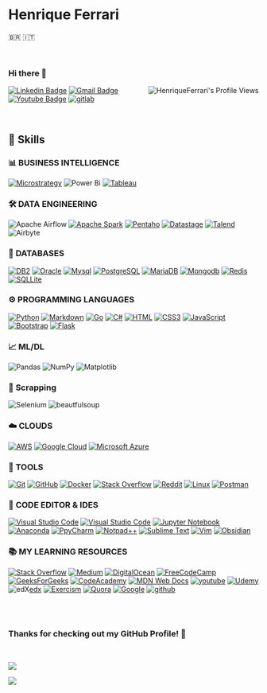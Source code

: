 <!--
**rickferrari/rickferrari** is a ✨ _special_ ✨ repository because its `README.md` (this file) appears on your GitHub profile.
Here are some ideas to get you started:
- 🔭 I’m currently working on ...
- 🌱 I’m currently learning ...
- 👯 I’m looking to collaborate on ...
- 🤔 I’m looking for help with ...
- 💬 Ask me about ...
- 📫 How to reach me: ...
- 😄 Pronouns: ...
- ⚡ Fun fact: ...
![Alt text](image.png)![Alt text](image-1.png)
-->
#  Henrique Ferrari
:brazil: :it:
<!-- ![Discord](https://aleen42.github.io/badges/src/ferrari.svg?style=for-the-badge&logo=x&align=right&logoColor=white) -->
<br>

### Hi there 👋
<img align="right" src="https://komarev.com/ghpvc/?username=rickferrari" alt="HenriqueFerrari's Profile Views" />    

[![Linkedin Badge](https://img.shields.io/badge/LinkedIn-RkFerrari-blue?style=flat-square&logo=Linkedin&logoColor=white&link=https://www.linkedin.com/in/rkferrari/)](https://www.linkedin.com/in/rkferrari/) 
[![Gmail Badge](https://img.shields.io/badge/-Gmail-c14438?style=flat-square&logo=Gmail&logoColor=white&link=mailto:haoaf1@gmail.com)](mailto:haoaf1@gmail.com)
[![Youtube Badge](https://img.shields.io/badge/-Youtube-FF0000?style=flat-square&labelColor=FF0000&logo=youtube&logoColor=white&link=https://www.youtube.com/@rkferrari)](https://www.youtube.com/@rkferrari)
[![gitlab](https://img.shields.io/badge/gitlab-henriqueferrari-blue?logo=gitlab)](https://gitlab.com/henriqueferrari)
<!-- 
![Discord](https://img.shields.io/badge/Discord-%235865F2.svg?style=for-the-badge&logo=discord&logoColor=white)
![Google Meet](https://img.shields.io/badge/Google%20Meet-00897B?style=for-the-badge&logo=google-meet&logoColor=white)
![LinkedIn](https://img.shields.io/badge/linkedin-%230077B5.svg?style=for-the-badge&logo=linkedin&logoColor=white)
![Slack](https://img.shields.io/badge/Slack-4A154B?style=for-the-badge&logo=slack&logoColor=white)
![Telegram](https://img.shields.io/badge/Telegram-2CA5E0?style=for-the-badge&logo=telegram&logoColor=white)
![Zoom](https://img.shields.io/badge/Zoom-2D8CFF?style=for-the-badge&logo=zoom&logoColor=white) 
-->

<br>

## 💼 Skills
<!-- flat-square ,  for-the-badge -->

### 📊 **BUSINESS INTELLIGENCE**
[![Microstrategy](https://img.shields.io/badge/Microstrategy-F80000?style=for-the-badge&logo=Microstrategy&logoColor=white "Microstrategy")][repo]
![Power Bi](https://img.shields.io/badge/power_bi-F2C811?style=for-the-badge&logo=powerbi&logoColor=black)
[![Tableau](https://img.shields.io/badge/Tableau-F80000?style=for-the-badge&logo=Tableau&logoColor=white "Tableau")][repo]

### 🛠️ **DATA ENGINEERING**
![Apache Airflow](https://img.shields.io/badge/Apache%20Airflow-017CEE?style=for-the-badge&logo=Apache%20Airflow&logoColor=white)
[![Apache Spark](https://img.shields.io/badge/Apache%20Spark-FDEE21?style=for-the-badge&logo=apachespark&logoColor=black "Apache Spark")][repo]
[![Pentaho](https://img.shields.io/badge/Pentaho-111666?style=for-the-badge&logo=Pentaho&logoColor=white "Pentaho")][repo]
[![Datastage](https://img.shields.io/badge/Datastage-111666?style=for-the-badge&logo=Datastage&logoColor=white "Datastage")][repo]
[![Talend](https://img.shields.io/badge/Talend-FF6D70?style=for-the-badge&logo=Talend&logoColor=white "Talend")][repo]
![Airbyte](https://img.shields.io/badge/Airbyte-017CEE?style=for-the-badge&logo=Airbyte&logoColor=white)

<!-- 
![Databricks](https://img.shields.io/badge/Databricks-FF3621?style=for-the-badge&logo=Databricks&logoColor=white)
![Kubernetes](https://img.shields.io/badge/kubernetes-%23326ce5.svg?style=for-the-badge&logo=kubernetes&logoColor=white)
![Apache Kafka](https://img.shields.io/badge/Apache%20Kafka-000?style=for-the-badge&logo=apachekafka)
![Apache Hadoop](https://img.shields.io/badge/Apache%20Hadoop-66CCFF?style=for-the-badge&logo=apachehadoop&logoColor=black)
![Apache Hive](https://img.shields.io/badge/Apache%20Hive-FDEE21?style=for-the-badge&logo=apachehive&logoColor=black)
 -->

### 📅 **DATABASES**
[![DB2](https://img.shields.io/badge/IBM-_DB2-4EA94B?style=for-the-badge&logo=ibm&logoColor=white "DB2")][repo]
[![Oracle](https://img.shields.io/badge/Oracle-F80000?style=for-the-badge&logo=oracle&logoColor=white "Oracle")][repo] 
[![Mysql](https://img.shields.io/badge/MySQL-00000F?style=for-the-badge&logo=mysql&logoColor=white "Mysql")][repo]
[![PostgreSQL](https://img.shields.io/badge/PostgreSQL-316192?style=for-the-badge&logo=postgresql&logoColor=white "PostgreSQL")][repo]
[![MariaDB](https://img.shields.io/badge/MariaDB-003545?style=for-the-badge&logo=mariadb&logoColor=white "MariaDB")][repo]
[![Mongodb](https://img.shields.io/badge/MongoDB-4EA94B?style=for-the-badge&logo=mongodb&logoColor=white "Mongodb")][repo]
[![Redis](https://img.shields.io/badge/redis-%23DD0031.svg?style=for-the-badge&logo=redis&logoColor=white "Redis")][repo]
[![SQLLite](https://img.shields.io/badge/SQLite-07405E?style=for-the-badge&logo=sqlite&logoColor=white "SQLLite")][repo]
<!-- 
![AmazonDynamoDB](https://img.shields.io/badge/Amazon%20DynamoDB-4053D6?style=for-the-badge&logo=Amazon%20DynamoDB&logoColor=white)
![ApacheCassandra](https://img.shields.io/badge/cassandra-%231287B1.svg?style=for-the-badge&logo=apache-cassandra&logoColor=white)
 -->

### ⚙ **PROGRAMMING LANGUAGES**
[![Python](https://img.shields.io/badge/python-3670A0?style=for-the-badge&logo=python&logoColor=ffdd54 "Python")][repo]
[![Markdown](https://img.shields.io/badge/Markdown-000000?style=for-the-badge&logo=markdown&logoColor=white "Markdown")][repo]
[![Go](https://img.shields.io/badge/Go-00ADD8?style=for-the-badge&logo=go&logoColor=white "Go")][repo]
[![C#](https://img.shields.io/badge/c%23-%23239120.svg?style=for-the-badge&logo=c-sharp&logoColor=white "C#")][repo]
[![HTML](https://img.shields.io/badge/HTML5-E34F26?style=for-the-badge&logo=html5&logoColor=white "HTML")][repo]
[![CSS3](https://img.shields.io/badge/CSS3-1572B6?style=for-the-badge&logo=css3&logoColor=white "CSS")][repo]
[![JavaScript](https://img.shields.io/badge/JavaScript-F7DF1E?style=for-the-badge&logo=javascript&logoColor=black "JavaScript")][repo]
[![Bootstrap](https://img.shields.io/badge/Bootstrap-563D7C?style=for-the-badge&logo=bootstrap&logoColor=white "Bootstrap")][repo]
[![Flask](https://img.shields.io/badge/Flask-000000?style=for-the-badge&logo=flask&logoColor=white "Flask")][repo]


### 📈 **ML/DL**
![Pandas](https://img.shields.io/badge/pandas-%23150458.svg?style=for-the-badge&logo=pandas&logoColor=white)
![NumPy](https://img.shields.io/badge/numpy-%23013243.svg?style=for-the-badge&logo=numpy&logoColor=white)
![Matplotlib](https://img.shields.io/badge/Matplotlib-%23ffffff.svg?style=for-the-badge&logo=Matplotlib&logoColor=black)

### 🧪 **Scrapping**
![Selenium](https://img.shields.io/badge/-selenium-%43B02A?style=for-the-badge&logo=selenium&logoColor=white)
![beautfulsoup](https://img.shields.io/badge/-beautfulsoup-%43B02A?style=for-the-badge&logo=beautfulsoup&logoColor=white)

### ☁️ **CLOUDS**
[![AWS](https://img.shields.io/badge/Amazon-_AWS-FF9900?style=for-the-badge&logo=amazon-aws&logoColor=white "AWS")][repo]
[![Google Cloud](https://img.shields.io/badge/Google-_Cloud-%234285F4.svg?style=for-the-badge&logo=google-cloud&logoColor=white "Google Cloud")][repo]
[![Microsoft Azure](https://img.shields.io/badge/Microsoft-_Azure-1572B6?style=for-the-badge&logo=microsoftazure&logoColor=white "Microsoft Azure")][repo]

### 🔨 **TOOLS**
[![Git](https://img.shields.io/badge/git-%23F05033.svg?style=for-the-badge&logo=git&logoColor=white "Git")][repo]
[![GitHub](https://img.shields.io/badge/github-%23121011.svg?style=for-the-badge&logo=github&logoColor=white "GitHub")][repo]
[![Docker](https://img.shields.io/badge/docker-%230db7ed.svg?style=for-the-badge&logo=docker&logoColor=white "Docker")][repo]
[![Stack Overflow](https://img.shields.io/badge/-Stackoverflow-FE7A16?style=for-the-badge&logo=stack-overflow&logoColor=white "Stack Overflow")][repo]
[![Reddit](https://img.shields.io/badge/Reddit-%23FF4500.svg?style=for-the-badge&logo=Reddit&logoColor=white "Reddit")][repo]
[![Linux](https://img.shields.io/badge/Linux-FCC624?style=for-the-badge&logo=linux&logoColor=black "Linux")][repo]
[![Postman](https://img.shields.io/badge/Postman-FF6C37?style=for-the-badge&logo=postman&logoColor=white "Postman")][repo]
<!-- https://img.shields.io/badge/Trello-0052CC?style=for-the-badge&logo=trello&logoColor=white -->

### 📝 **CODE EDITOR & IDES**
[![Visual Studio Code](https://img.shields.io/badge/VS%20Code-0078d7.svg?style=for-the-badge&logo=visual-studio-code&logoColor=white "Visual Studio Code")][repo]
[![Visual Studio Code](https://img.shields.io/badge/VS%20Code%20Insider-24bfa5.svg?style=for-the-badge&logo=visual-studio-code&logoColor=white "Visual Studio Code")][repo]
[![Jupyter Notebook](https://img.shields.io/badge/jupyter-%23FA0F00.svg?style=for-the-badge&logo=jupyter&logoColor=white)][repo]
[![Anaconda](https://img.shields.io/badge/Anaconda-%2344A833.svg?style=for-the-badge&logo=anaconda&logoColor=white "Anaconda")][repo]
[![PpyCharm](https://img.shields.io/badge/pycharm-143?style=for-the-badge&logo=pycharm&logoColor=black&color=black&labelColor=green "PpyCharm")][repo]
[![Notpad++](https://img.shields.io/badge/Notepad++-90E59A.svg?style=for-the-badge&logo=notepad%2b%2b&logoColor=black "Notpad++")][repo]
[![Sublime Text](https://img.shields.io/badge/sublime_text-%23575757.svg?style=for-the-badge&logo=sublime-text&logoColor=important "Sublime Text")][repo]
[![Vim](https://img.shields.io/badge/VIM-%2311AB00.svg?style=for-the-badge&logo=vim&logoColor=white)][repo]
[![Obsidian](https://img.shields.io/badge/Obsidian-%23483699.svg?style=for-the-badge&logo=obsidian&logoColor=white "Obsidian")][repo]

### 📚 **MY LEARNING RESOURCES**
[![Stack Overflow](https://img.shields.io/badge/-Stackoverflow-FE7A16?style=for-the-badge&logo=stack-overflow&logoColor=white)][sof]
[![Medium](https://img.shields.io/badge/Medium-12100E?style=for-the-badge&logo=medium&logoColor=white)][medium]
[![DigitalOcean](https://img.shields.io/badge/DO_Community-%230167ff.svg?style=for-the-badge&logo=digitalOcean&logoColor=white)][doc]
[![FreeCodeCamp](https://img.shields.io/badge/Freecodecamp-%23123.svg?&style=for-the-badge&logo=freecodecamp&logoColor=green)][fcc]
[![GeeksForGeeks](https://img.shields.io/badge/GeeksforGeeks-gray?style=for-the-badge&logo=geeksforgeeks&logoColor=35914c)][gog]
[![CodeAcademy](https://img.shields.io/badge/Codecademy-FFF0E5?style=for-the-badge&logo=codecademy&logoColor=303347 "CodeAcademy")][cda]
[![MDN Web Docs](https://img.shields.io/badge/MDN_Web_Docs-black?style=for-the-badge&logo=mdnwebdocs&logoColor=white)][mdn]
[![youtube](https://img.shields.io/badge/YouTube-FF0000?style=for-the-badge&logo=youtube&logoColor=white)][youtube]
[![Udemy](https://img.shields.io/badge/Udemy-A435F0?style=for-the-badge&logo=Udemy&logoColor=white)][udemy]
![edX](https://img.shields.io/badge/edX-%2302262B.svg?style=for-the-badge&logo=edX&logoColor=white)[edx]
[![Exercism](https://img.shields.io/badge/Exercism-009CAB?style=for-the-badge&logo=exercism&logoColor=white "Exercism")][excm]
[![Quora](https://img.shields.io/badge/Quora-%23B92B27.svg?style=for-the-badge&logo=Quora&logoColor=white)][quora]
[![Google](https://img.shields.io/badge/google-4285F4?style=for-the-badge&logo=google&logoColor=white)][google]
[![github](https://img.shields.io/badge/GitHub-100000?style=for-the-badge&logo=github&logoColor=white)][github]

[sof]: https://stackoverflow.com/
[medium]: https://medium.com/
[doc]: https://www.digitalocean.com/community
[fcc]: https://www.freecodecamp.org/
[gog]: https://www.geeksforgeeks.org/
[cda]:https://www.codecademy.com/
[mdn]: https://developer.mozilla.org/en-US/
[youtube]: https://www.youtube.com
[udemy]: https://www.udemy.com/
[edx]: https://www.edx.com/
[excm]: https://www.exercism.com/
[quora]: https://www.quora.com/
[google]: https://www.google.com
[github]: https://github.com/
[repo]: https://github.com/rickferrari?tab=repositories


<!-- 
### 🎛️ **Operating System**
![Windows](https://img.shields.io/badge/Windows-0078D6?style=for-the-badge&logo=windows&logoColor=white)
![Ubuntu](https://img.shields.io/badge/Ubuntu-E95420?style=for-the-badge&logo=ubuntu&logoColor=white)

### 🎮 **Time to relax**
![Raspberry Pi](https://img.shields.io/badge/-RaspberryPi-C51A4A?style=for-the-badge&logo=Raspberry-Pi)
![Netflix](https://img.shields.io/badge/Netflix-E50914?style=for-the-badge&logo=netflix&logoColor=white)
![Steam](https://img.shields.io/badge/steam-%23000000.svg?style=for-the-badge&logo=steam&logoColor=white)
![Ubisoft](https://img.shields.io/badge/Ubisoft-%23F5F5F5.svg?style=for-the-badge&logo=Ubisoft&logoColor=black)
![Xbox](https://img.shields.io/badge/xbox-%23107C10.svg?style=for-the-badge&logo=xbox&logoColor=white)
![Deezer](https://img.shields.io/badge/Deezer-FEAA2D?style=for-the-badge&logo=deezer&logoColor=white) 
-->

<br>
<br>

### **Thanks for checking out my GitHub Profile!** 🙏
<br>

![](https://ForTheBadge.com/images/badges/built-with-love.svg)

![](https://img.shields.io/github/followers/rickferrari?logo=github&style=for-the-badge&color=0891b2&labelColor=1c1917)

<!-- 

## 📊 GitHub Stats:
![](https://github-readme-stats.vercel.app/api?username=rickferrari&theme=blue-green&show_icons=true&locale=en)
![](https://github-readme-stats.vercel.app/api/top-langs/?username=rickferrari&theme=blue-green&show_icons=true&locale=en)

<p>&nbsp;<img align="center" src="https://github-readme-stats.vercel.app/api?username=rickferrari&show_icons=true&locale=en" alt="rickferrari" /></p>

<p><img align="center" src="https://github-readme-streak-stats.herokuapp.com/?user=rickferrari&" alt="rickferrari" /></p>

## 🏆 GitHub Trophies
<p align="left"> <a href="https://github.com/ryo-ma/github-profile-trophy"><img src="https://github-profile-trophy.vercel.app/?username=rickferrari" alt="rickferrari" /></a> </p>


 ### 💰 You can help me by Donating
<br/>
 
  [![BuyMeACoffee](https://img.buymeacoffee.com/button-api/?text=Buymeacoffee&emoji=&slug=rickferrari&button_colour=FFDD00&font_colour=000000&font_family=Comic&outline_colour=000000&coffee_colour=ffffff)](https://www.buymeacoffee.com/rickferrari)
 -->
